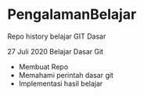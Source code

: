# PengalamanBelajar
Repo history belajar GIT Dasar

27 Juli 2020
Belajar Dasar Git
- Membuat Repo
- Memahami perintah dasar git
- Implementasi hasil belajar
